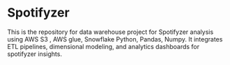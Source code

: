 # Spotifyzer
This is the repository for data warehouse project for Spotifyzer analysis using   AWS S3 , AWS glue, Snowflake Python, Pandas, Numpy. It integrates ETL pipelines, dimensional modeling, and analytics dashboards for spotifyzer insights.
